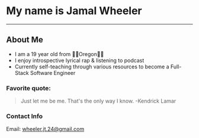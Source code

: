 # My name is Jamal Wheeler

---

## About Me


+ I am a 19 year old from 🌲🌲Oregon🌲🌲
+ I enjoy introspective lyrical rap & listening to podcast
+ Currently self-teaching through various resources to become a Full-Stack Software Engineer

### Favorite quote:

> Just let me be me.
> That's the only way I know.
> -Kendrick Lamar

### Contact Info

Email: wheeler.jt.24@gmail.com
